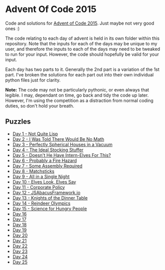 # Advent Of Code 2015
Code and solutions for [Advent of Code 2015](http://adventofcode.com/2015).
Just maybe not very good ones :)

The code relating to each day of advent is held in its own folder within this
repository. Note that the inputs for each of the days may be unique to my
user, and therefore the inputs to each of the days may need to be tweaked to
run for your input. However, the code should hopefully be valid for your
input.

Each day has two parts to it. Generally the 2nd part is a variation of the 1st
part. I've broken the solutions for each part out into their own individual
python files just for clarity.

**Note:** The code may not be particularly pythonic, or even always that legible.
I may, dependant on time, go back and tidy the code up later. However, I'm
using the competition as a distraction from normal coding duties, so don't
hold your breath.

## Puzzles

  * [Day 1 - Not Quite Lisp](./day_01/README.md)
  * [Day 2 - I Was Told There Would Be No Math](./day_02/README.md)
  * [Day 3 - Perfectly Spherical Houses in a Vacuum](./day_03/README.md)
  * [Day 4 - The Ideal Stocking Stuffer](./day_04/README.md)
  * [Day 5 - Doesn't He Have Intern-Elves For This?](./day_05/README.md)
  * [Day 6 - Probably a Fire Hazard](./day_06/README.md)
  * [Day 7 - Some Assembly Required](./day_07/README.md)
  * [Day 8 - Matchsticks](./day_08/README.md)
  * [Day 9 - All in a Single Night](./day_09/README.md)
  * [Day 10 - Elves Look, Elves Say](./day_10/README.md)
  * [Day 11 - Corporate Policy](./day_11/README.md)
  * [Day 12 - JSAbacusFramework.io](./day_12/README.md)
  * [Day 13 - Knights of the Dinner Table](./day_13/README.md)
  * [Day 14 - Reindeer Olympics](./day_14/README.md)
  * [Day 15 - Science for Hungry People](./day_15/README.md)
  * [Day 16](./day_16/README.md)
  * [Day 17](./day_17/README.md)
  * [Day 18](./day_18/README.md)
  * [Day 19](./day_19/README.md)
  * [Day 20](./day_20/README.md)
  * [Day 21](./day_21/README.md)
  * [Day 22](./day_22/README.md)
  * [Day 23](./day_23/README.md)
  * [Day 24](./day_24/README.md)
  * [Day 25](./day_25/README.md)

